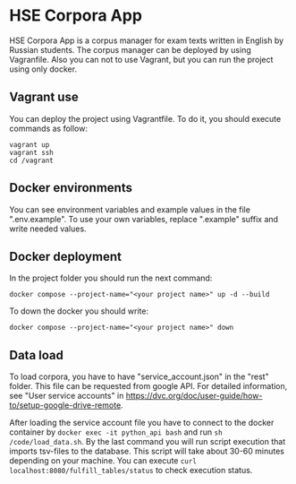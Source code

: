 # HSE Corpora App
HSE Corpora App is a corpus manager for exam texts written in English by Russian students. The corpus manager can be deployed by using Vagranfile. Also you can not to use Vagrant, but you can run the project using only docker.

## Vagrant use
You can deploy the project using Vagrantfile. To do it, you should execute commands as follow:
```
vagrant up
vagrant ssh
cd /vagrant
```

## Docker environments
You can see environment variables and example values in the file ".env.example". To use your own variables, replace ".example" suffix and write needed values.

## Docker deployment
In the project folder you should run the next command:
```
docker compose --project-name="<your project name>" up -d --build
```
To down the docker you should write:
```
docker compose --project-name="<your project name>" down
```

## Data load
To load corpora, you have to have "service_account.json" in the "rest" folder. This file can be requested from google API. For detailed information, see "User service accounts" in https://dvc.org/doc/user-guide/how-to/setup-google-drive-remote.

After loading the service account file you have to connect to the docker container by `docker exec -it python_api bash` and run `sh /code/load_data.sh`. By the last command you will run script execution that imports tsv-files to the database. This script will take about 30-60 minutes depending on your machine. You can execute `curl localhost:8080/fulfill_tables/status` to check execution status.
